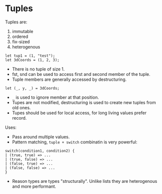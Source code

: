 # Tuples

Tuples are:
1. immutable
2. ordered
3. fix-sized
4. heterogenous

```
let tup1 = (1, "test");
let 3dCoords = (1, 2, 3);
```

- There is no tuple of size 1.
- fst, snd can be used to access first and second member of the tuple.
- Tuple members are generally accessed by destructuring.

```
let (_, y, _) = 3dCoords;
```

- `_` is used to ignore member at that position.
- Tupes are not modified, destructuring is used to create new tuples from old ones.
- Tupes should be used for local access, for long living values prefer record.

Uses:
- Pass around multiple values.
- Pattern matching, `tuple + switch` combinatin is very powerful:

```
switch(condition1, condition2) {
| (true, true) => ...
| (true, false) => ...
| (false, true) => ...
| (false, false) => ...
}
```

- Reason types are types "structurally". Unlike lists they are heterogenous and more performant.